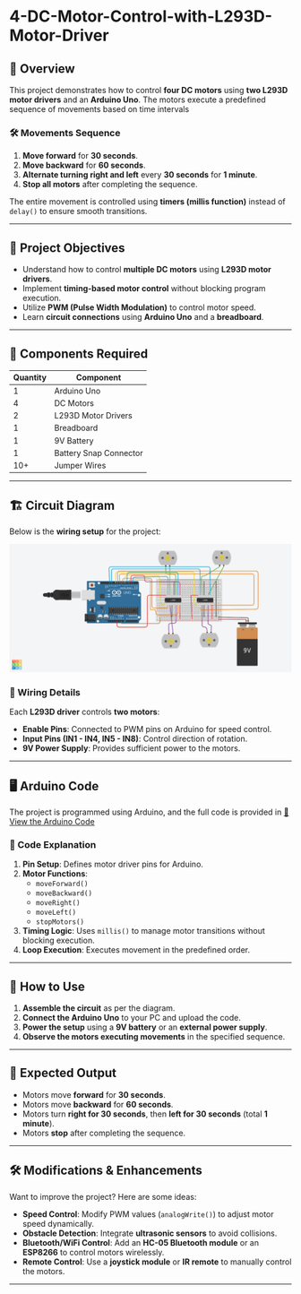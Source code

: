 # 4-DC-Motor-Control-with-L293D-Motor-Driver


## 📌 Overview
This project demonstrates how to control **four DC motors** using **two L293D motor drivers** and an **Arduino Uno**. The motors execute a predefined sequence of movements based on time intervals



### **🛠 Movements Sequence**
1. **Move forward** for **30 seconds**.
2. **Move backward** for **60 seconds**.
3. **Alternate turning right and left** every **30 seconds** for **1 minute**.
4. **Stop all motors** after completing the sequence.

The entire movement is controlled using **timers (millis function)** instead of `delay()` to ensure smooth transitions.

---

## 🎯 **Project Objectives**
- Understand how to control **multiple DC motors** using **L293D motor drivers**.
- Implement **timing-based motor control** without blocking program execution.
- Utilize **PWM (Pulse Width Modulation)** to control motor speed.
- Learn **circuit connections** using **Arduino Uno** and a **breadboard**.

---

## 🔧 **Components Required**
| Quantity | Component |
|----------|------------|
| 1 | Arduino Uno |
| 4 | DC Motors |
| 2 | L293D Motor Drivers |
| 1 | Breadboard |
| 1 | 9V Battery |
| 1 | Battery Snap Connector |
| 10+ | Jumper Wires |

---

## 🏗 **Circuit Diagram**
Below is the **wiring setup** for the project:

![Image Description](4%20DC%20Motor%20Control%20with%20L293D%20Motor%20Driver.png)




### **📝 Wiring Details**
Each **L293D driver** controls **two motors**:
- **Enable Pins**: Connected to PWM pins on Arduino for speed control.
- **Input Pins (IN1 - IN4, IN5 - IN8)**: Control direction of rotation.
- **9V Power Supply**: Provides sufficient power to the motors.

---

## 🖥 **Arduino Code**
The project is programmed using Arduino, and the full code is provided in [📜 View the Arduino Code](4_dc_motor_control_with_l293d_motor_driver1.ino)



### **📜 Code Explanation**
1. **Pin Setup**: Defines motor driver pins for Arduino.
2. **Motor Functions**:
   - `moveForward()`
   - `moveBackward()`
   - `moveRight()`
   - `moveLeft()`
   - `stopMotors()`
3. **Timing Logic**: Uses `millis()` to manage motor transitions without blocking execution.
4. **Loop Execution**: Executes movement in the predefined order.

---

## 🚀 **How to Use**
1. **Assemble the circuit** as per the diagram.
2. **Connect the Arduino Uno** to your PC and upload the code.
3. **Power the setup** using a **9V battery** or an **external power supply**.
4. **Observe the motors executing movements** in the specified sequence.

---

## 🎥 **Expected Output**
- Motors move **forward** for **30 seconds**.
- Motors move **backward** for **60 seconds**.
- Motors turn **right for 30 seconds**, then **left for 30 seconds** (total **1 minute**).
- Motors **stop** after completing the sequence.

---

## 🛠 **Modifications & Enhancements**
Want to improve the project? Here are some ideas:
- **Speed Control**: Modify PWM values (`analogWrite()`) to adjust motor speed dynamically.
- **Obstacle Detection**: Integrate **ultrasonic sensors** to avoid collisions.
- **Bluetooth/WiFi Control**: Add an **HC-05 Bluetooth module** or an **ESP8266** to control motors wirelessly.
- **Remote Control**: Use a **joystick module** or **IR remote** to manually control the motors.

---

